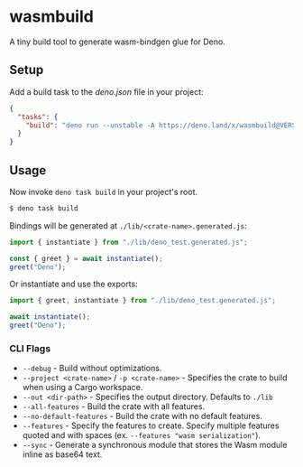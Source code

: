 # wasmbuild

A tiny build tool to generate wasm-bindgen glue for Deno.

## Setup

Add a build task to the _deno.json_ file in your project:

```json
{
  "tasks": {
    "build": "deno run --unstable -A https://deno.land/x/wasmbuild@VERSION_GOES_HERE/main.ts"
  }
}
```

## Usage

Now invoke `deno task build` in your project's root.

```bash
$ deno task build
```

Bindings will be generated at `./lib/<crate-name>.generated.js`:

```ts
import { instantiate } from "./lib/deno_test.generated.js";

const { greet } = await instantiate();
greet("Deno");
```

Or instantiate and use the exports:

```ts
import { greet, instantiate } from "./lib/deno_test.generated.js";

await instantiate();
greet("Deno");
```

### CLI Flags

- `--debug` - Build without optimizations.
- `--project <crate-name>` / `-p <crate-name>` - Specifies the crate to build
  when using a Cargo workspace.
- `--out <dir-path>` - Specifies the output directory. Defaults to `./lib`
- `--all-features` - Build the crate with all features.
- `--no-default-features` - Build the crate with no default features.
- `--features` - Specify the features to create. Specify multiple features
  quoted and with spaces (ex. `--features "wasm serialization"`).
- `--sync` - Generate a synchronous module that stores the Wasm module inline as base64 text.
